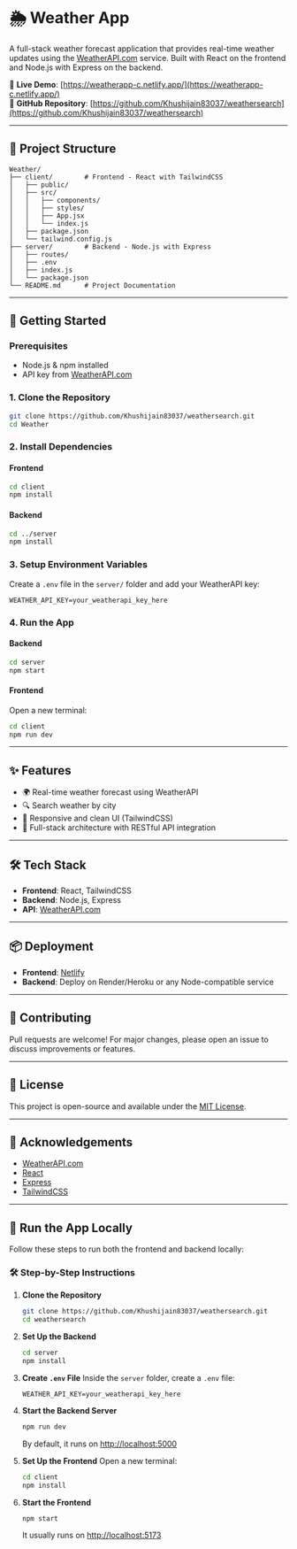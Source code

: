 
# 🌦️ Weather App

A full-stack weather forecast application that provides real-time weather updates using the [WeatherAPI.com](https://www.weatherapi.com/) service. Built with React on the frontend and Node.js with Express on the backend.

🔗 **Live Demo**: [https://weatherapp-c.netlify.app/](https://weatherapp-c.netlify.app/)  
📁 **GitHub Repository**: [https://github.com/Khushijain83037/weathersearch](https://github.com/Khushijain83037/weathersearch)

---

## 📁 Project Structure

```
Weather/
├── client/        # Frontend - React with TailwindCSS
│   ├── public/
│   ├── src/
│   │   ├── components/
│   │   ├── styles/
│   │   ├── App.jsx
│   │   └── index.js
│   ├── package.json
│   └── tailwind.config.js
├── server/        # Backend - Node.js with Express
│   ├── routes/
│   ├── .env
│   ├── index.js
│   └── package.json
└── README.md      # Project Documentation
```

---

## 🚀 Getting Started

### Prerequisites
- Node.js & npm installed
- API key from [WeatherAPI.com](https://www.weatherapi.com/)

### 1. Clone the Repository
```bash
git clone https://github.com/Khushijain83037/weathersearch.git
cd Weather
```

### 2. Install Dependencies

#### Frontend
```bash
cd client
npm install
```

#### Backend
```bash
cd ../server
npm install
```

### 3. Setup Environment Variables

Create a `.env` file in the `server/` folder and add your WeatherAPI key:
```
WEATHER_API_KEY=your_weatherapi_key_here
```

### 4. Run the App

#### Backend
```bash
cd server
npm start
```

#### Frontend
Open a new terminal:
```bash
cd client
npm run dev
```

---

## ✨ Features

- 🌍 Real-time weather forecast using WeatherAPI
- 🔍 Search weather by city
- 📱 Responsive and clean UI (TailwindCSS)
- 🔁 Full-stack architecture with RESTful API integration

---

## 🛠️ Tech Stack

- **Frontend**: React, TailwindCSS
- **Backend**: Node.js, Express
- **API**: [WeatherAPI.com](https://www.weatherapi.com/)

---

## 📦 Deployment

- **Frontend**: [Netlify](https://netlify.com/)
- **Backend**: Deploy on Render/Heroku or any Node-compatible service

---

## 🤝 Contributing

Pull requests are welcome! For major changes, please open an issue to discuss improvements or features.

---

## 📄 License

This project is open-source and available under the [MIT License](LICENSE).

---

## 🙏 Acknowledgements

- [WeatherAPI.com](https://www.weatherapi.com/)
- [React](https://reactjs.org/)
- [Express](https://expressjs.com/)
- [TailwindCSS](https://tailwindcss.com/)


---

## 🧪 Run the App Locally

Follow these steps to run both the frontend and backend locally:

### 🛠 Step-by-Step Instructions

1. **Clone the Repository**
   ```bash
   git clone https://github.com/Khushijain83037/weathersearch.git
   cd weathersearch
   ```

2. **Set Up the Backend**
   ```bash
   cd server
   npm install
   ```

3. **Create `.env` File**
   Inside the `server` folder, create a `.env` file:
   ```
   WEATHER_API_KEY=your_weatherapi_key_here
   ```

4. **Start the Backend Server**
   ```bash
   npm run dev
   ```
   By default, it runs on [http://localhost:5000](http://localhost:5000)

5. **Set Up the Frontend**
   Open a new terminal:
   ```bash
   cd client
   npm install
   ```

6. **Start the Frontend**
   ```bash
   npm start
   ```
   It usually runs on [http://localhost:5173](http://localhost:5173)

